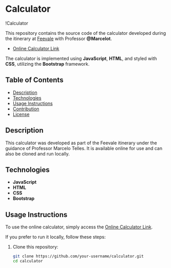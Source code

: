 # Calculator

!Calculator

This repository contains the source code of the calculator developed during the itinerary at [Feevale](https://www.feevale.br/) with Professor **@Marcelot**.

- [Online Calculator Link](https://calculadora-sondercs.vercel.app/)

The calculator is implemented using **JavaScript**, **HTML**, and styled with **CSS**, utilizing the **Bootstrap** framework.

## Table of Contents

- [Description](#description)
- [Technologies](#technologies)
- [Usage Instructions](#usage-instructions)
- [Contribution](#contribution)
- [License](#license)

## Description

This calculator was developed as part of the Feevale itinerary under the guidance of Professor Marcelo Telles. It is available online for use and can also be cloned and run locally.

## Technologies

- **JavaScript**
- **HTML**
- **CSS**
- **Bootstrap**

## Usage Instructions

To use the online calculator, simply access the [Online Calculator Link](https://calculadora-sondercs.vercel.app/).

If you prefer to run it locally, follow these steps:

1. Clone this repository:

   ```bash
   git clone https://github.com/your-username/calculator.git
   cd calculator
